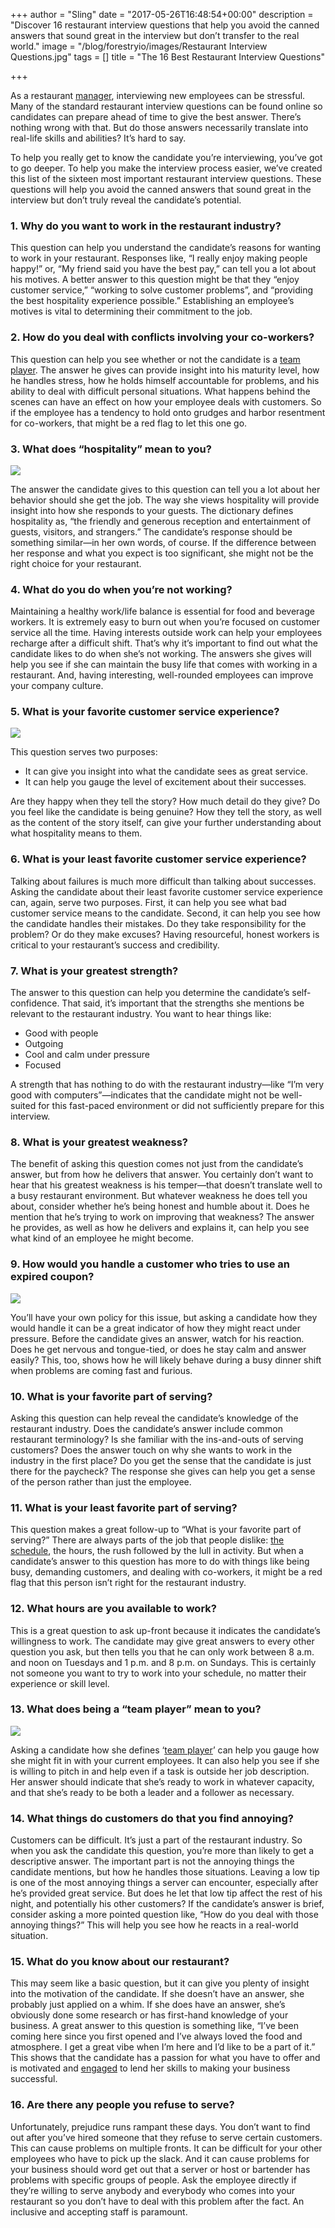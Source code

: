 +++
author = "Sling"
date = "2017-05-26T16:48:54+00:00"
description = "Discover 16 restaurant interview questions that help you avoid the canned answers that sound great in the interview but don’t transfer to the real world."
image = "/blog/forestryio/images/Restaurant Interview Questions.jpg"
tags = []
title = "The 16 Best Restaurant Interview Questions"

+++


As a restaurant [manager](https://getsling.com/blog/post/restaurant-management-tips/), interviewing new employees can be stressful. Many of the standard restaurant interview questions can be found online so candidates can prepare ahead of time to give the best answer. There’s nothing wrong with that. But do those answers necessarily translate into real-life skills and abilities? It’s hard to say.

To help you really get to know the candidate you’re interviewing, you’ve got to go deeper. To help you make the interview process easier, we’ve created this list of the sixteen most important restaurant interview questions. These questions will help you avoid the canned answers that sound great in the interview but don’t truly reveal the candidate’s potential.

### 1. Why do you want to work in the restaurant industry?

This question can help you understand the candidate’s reasons for wanting to work in your restaurant. Responses like, “I really enjoy making people happy!” or, “My friend said you have the best pay,” can tell you a lot about his motives. A better answer to this question might be that they “enjoy customer service,” “working to solve customer problems”, and “providing the best hospitality experience possible.” Establishing an employee’s motives is vital to determining their commitment to the job.

### 2. How do you deal with conflicts involving your co-workers?

This question can help you see whether or not the candidate is a [team player](https://getsling.com/blog/post/restaurant-staffing/). The answer he gives can provide insight into his maturity level, how he handles stress, how he holds himself accountable for problems, and his ability to deal with difficult personal situations. What happens behind the scenes can have an effect on how your employee deals with customers. So if the employee has a tendency to hold onto grudges and harbor resentment for co-workers, that might be a red flag to let this one go.

### 3. What does “hospitality” mean to you?

![](/blog/forestryio/images/eaters-collective-109606.jpg)

The answer the candidate gives to this question can tell you a lot about her behavior should she get the job. The way she views hospitality will provide insight into how she responds to your guests. The dictionary defines hospitality as, “the friendly and generous reception and entertainment of guests, visitors, and strangers.” The candidate’s response should be something similar—in her own words, of course. If the difference between her response and what you expect is too significant, she might not be the right choice for your restaurant.

### 4. What do you do when you’re not working?

Maintaining a healthy work/life balance is essential for food and beverage workers. It is extremely easy to burn out when you’re focused on customer service all the time. Having interests outside work can help your employees recharge after a difficult shift. That’s why it’s important to find out what the candidate likes to do when she’s not working. The answers she gives will help you see if she can maintain the busy life that comes with working in a restaurant. And, having interesting, well-rounded employees can improve your company culture.

### 5. What is your favorite customer service experience?

![](/blog/forestryio/images/yanko-peyankov-49164.jpg)

This question serves two purposes:

* It can give you insight into what the candidate sees as great service.
* It can help you gauge the level of excitement about their successes.

Are they happy when they tell the story? How much detail do they give? Do you feel like the candidate is being genuine? How they tell the story, as well as the content of the story itself, can give your further understanding about what hospitality means to them.

### 6. What is your least favorite customer service experience?

Talking about failures is much more difficult than talking about successes. Asking the candidate about their least favorite customer service experience can, again, serve two purposes. First, it can help you see what bad customer service means to the candidate. Second, it can help you see how the candidate handles their mistakes. Do they take responsibility for the problem? Or do they make excuses? Having resourceful, honest workers is critical to your restaurant’s success and credibility.

### 7. What is your greatest strength?

The answer to this question can help you determine the candidate’s self-confidence. That said, it’s important that the strengths she mentions be relevant to the restaurant industry. You want to hear things like:

* Good with people
* Outgoing
* Cool and calm under pressure
* Focused

A strength that has nothing to do with the restaurant industry—like “I’m very good with computers”—indicates that the candidate might not be well-suited for this fast-paced environment or did not sufficiently prepare for this interview.

### 8. What is your greatest weakness?

The benefit of asking this question comes not just from the candidate’s answer, but from how he delivers that answer. You certainly don’t want to hear that his greatest weakness is his temper—that doesn’t translate well to a busy restaurant environment. But whatever weakness he does tell you about, consider whether he’s being honest and humble about it. Does he mention that he’s trying to work on improving that weakness? The answer he provides, as well as how he delivers and explains it, can help you see what kind of an employee he might become.

### 9. How would you handle a customer who tries to use an expired coupon?

![](/blog/forestryio/images/serge-esteve-5821.jpg)

You’ll have your own policy for this issue, but asking a candidate how they would handle it can be a great indicator of how they might react under pressure. Before the candidate gives an answer, watch for his reaction. Does he get nervous and tongue-tied, or does he stay calm and answer easily? This, too, shows how he will likely behave during a busy dinner shift when problems are coming fast and furious.

### 10. What is your favorite part of serving?

Asking this question can help reveal the candidate’s knowledge of the restaurant industry. Does the candidate’s answer include common restaurant terminology? Is she familiar with the ins-and-outs of serving customers? Does the answer touch on why she wants to work in the industry in the first place? Do you get the sense that the candidate is just there for the paycheck? The response she gives can help you get a sense of the person rather than just the employee.

### 11. What is your least favorite part of serving?

This question makes a great follow-up to “What is your favorite part of serving?” There are always parts of the job that people dislike: [the schedule](https://getsling.com/blog/post/work-schedule/), the hours, the rush followed by the lull in activity. But when a candidate’s answer to this question has more to do with things like being busy, demanding customers, and dealing with co-workers, it might be a red flag that this person isn’t right for the restaurant industry.

### 12. What hours are you available to work?

This is a great question to ask up-front because it indicates the candidate’s willingness to work. The candidate may give great answers to every other question you ask, but then tells you that he can only work between 8 a.m. and noon on Tuesdays and 1 p.m. and 8 p.m. on Sundays. This is certainly not someone you want to try to work into your schedule, no matter their experience or skill level.

### 13. What does being a “team player” mean to you?

![](/blog/forestryio/images/tim-gouw-167125.jpg)

Asking a candidate how she defines ‘[team player](https://getsling.com/blog/post/quick-team-building-activities/)’ can help you gauge how she might fit in with your current employees. It can also help you see if she is willing to pitch in and help even if a task is outside her job description. Her answer should indicate that she’s ready to work in whatever capacity, and that she’s ready to be both a leader and a follower as necessary.

### 14. What things do customers do that you find annoying?

Customers can be difficult. It’s just a part of the restaurant industry. So when you ask the candidate this question, you’re more than likely to get a descriptive answer. The important part is not the annoying things the candidate mentions, but how he handles those situations. Leaving a low tip is one of the most annoying things a server can encounter, especially after he’s provided great service. But does he let that low tip affect the rest of his night, and potentially his other customers? If the candidate’s answer is brief, consider asking a more pointed question like, “How do you deal with those annoying things?” This will help you see how he reacts in a real-world situation.

### 15. What do you know about our restaurant?

This may seem like a basic question, but it can give you plenty of insight into the motivation of the candidate. If she doesn’t have an answer, she probably just applied on a whim. If she does have an answer, she’s obviously done some research or has first-hand knowledge of your business. A great answer to this question is something like, “I’ve been coming here since you first opened and I’ve always loved the food and atmosphere. I get a great vibe when I’m here and I’d like to be a part of it.” This shows that the candidate has a passion for what you have to offer and is motivated and [engaged](https://getsling.com/blog/post/employee-engagement-ideas/) to lend her skills to making your business successful.

### 16. Are there any people you refuse to serve?

Unfortunately, prejudice runs rampant these days. You don’t want to find out after you’ve hired someone that they refuse to serve certain customers. This can cause problems on multiple fronts. It can be difficult for your other employees who have to pick up the slack. And it can cause problems for your business should word get out that a server or host or bartender has problems with specific groups of people. Ask the employee directly if they’re willing to serve anybody and everybody who comes into your restaurant so you don’t have to deal with this problem after the fact. An inclusive and accepting staff is paramount.

